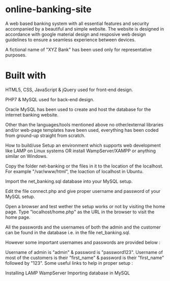 # online-banking-site
 A web based banking system with all essential features and security accompanied by a beautiful and simple website.
The website is designed in accordance with google material design and resposive web design guidelines to ensure a seamless experience between devices.

A fictional name of "XYZ Bank" has been used only for representative purposes.

# Built with
HTML5, CSS, JavaScript & jQuery used for front-end design.

PHP7 & MySQL used for back-end design.

Oracle MySQL has been used to create and host the database for the internet banking website.

Other than the languages/tools mentioned above no other/external libraries and/or web-page templates have been used, everything has been coded from ground-up straight from scratch.

How to build/use
Setup an environment which supports web development like LAMP on Linux systems OR install WampServer/XAMPP or anything similar on Windows.

Copy the folder net-banking or the files in it to the location of the localhost. For example "/var/www/html", the loaction of localhost in Ubuntu.

Import the net_banking.sql database into your MySQL setup.

Edit the file connect.php and give proper username and password of your MySQL setup.

Open a browser and test wether the setup works or not by visiting the home page. Type "localhost/home.php" as the URL in the browser to visit the home page.

All the passwords and the usernames of both the admin and the customer can be found in the database i.e. in the file net_banking.sql.

However some important usernames and passwords are provided below :

Username of admin is "admin" & password is "password123".
Username of most of the customers is their "first_name" & password is their "first_name" followed by "123".
Some useful links to help in proper setup :

Installing LAMP
WampServer
Importing database in MySQL
